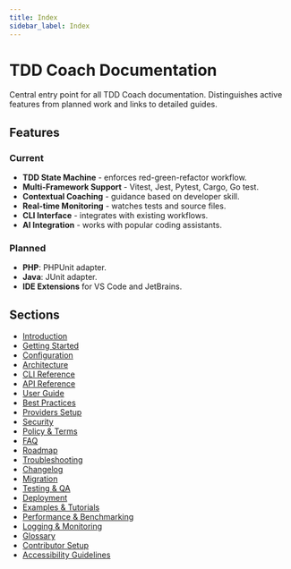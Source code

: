 ```yaml
---
title: Index
sidebar_label: Index
---
```


# TDD Coach Documentation

Central entry point for all TDD Coach documentation. Distinguishes active features from planned work and links to detailed guides.

## Features

### Current
- **TDD State Machine** - enforces red-green-refactor workflow.
- **Multi-Framework Support** - Vitest, Jest, Pytest, Cargo, Go test.
- **Contextual Coaching** - guidance based on developer skill.
- **Real-time Monitoring** - watches tests and source files.
- **CLI Interface** - integrates with existing workflows.
- **AI Integration** - works with popular coding assistants.

### Planned
- **PHP**: PHPUnit adapter.
- **Java**: JUnit adapter.
- **IDE Extensions** for VS Code and JetBrains.

## Sections
- [Introduction](./introduction.md)
- [Getting Started](./getting-started.md)
- [Configuration](./configuration.md)
- [Architecture](./architecture.md)
- [CLI Reference](./cli-reference.md)
- [API Reference](./api-reference.md)
- [User Guide](./user-guide.md)
- [Best Practices](./best-practices.md)
- [Providers Setup](./providers-setup.md)
- [Security](./security.md)
- [Policy & Terms](./policy-terms.md)
- [FAQ](./faq.md)
- [Roadmap](./roadmap.md)
- [Troubleshooting](./troubleshooting.md)
- [Changelog](./changelog.md)
- [Migration](./migration.md)
- [Testing & QA](./testing-qa.md)
- [Deployment](./deployment.md)
- [Examples & Tutorials](./examples.md)
- [Performance & Benchmarking](./performance.md)
- [Logging & Monitoring](./logging-monitoring.md)
- [Glossary](./glossary.md)
- [Contributor Setup](./contributor-setup.md)
- [Accessibility Guidelines](./accessibility.md)
